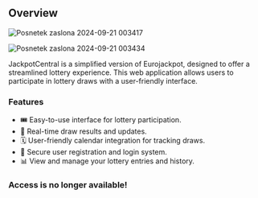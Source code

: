 ## Overview

![Posnetek zaslona 2024-09-21 003417](https://github.com/user-attachments/assets/a67cc98f-c952-44b2-a8d8-62c7f6b69ebb)



![Posnetek zaslona 2024-09-21 003434](https://github.com/user-attachments/assets/9e3c7f50-8509-47d9-8e62-f0ee91c24ee8)

JackpotCentral is a simplified version of Eurojackpot, designed to offer a streamlined lottery experience. This web application allows users to participate in lottery draws with a user-friendly interface.

### Features
- 🎟️ Easy-to-use interface for lottery participation.
- 🔄 Real-time draw results and updates.
- 🗓️ User-friendly calendar integration for tracking draws.
- 🔐 Secure user registration and login system.
- 📊 View and manage your lottery entries and history.
  
### Access is no longer available!
